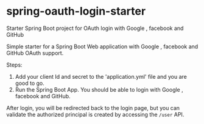 # spring-oauth-login-starter
Starter Spring Boot project for OAuth login with Google , facebook and GitHub

Simple starter for a Spring Boot Web application with Google , facebook and GitHub OAuth support.

Steps:
1. Add your client Id and secret to the 'application.yml' file and you are good to go. 
2. Run the Spring Boot App. You should be able to login with Google , facebook and GitHub.

After login, you will be redirected back to the login page, but you can validate the authorized principal is created by accessing the `/user` API. 
